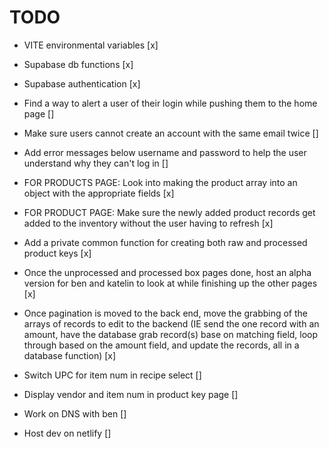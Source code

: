 # TODO
- VITE environmental variables [x]

- Supabase db functions [x]

- Supabase authentication [x]

- Find a way to alert a user of their login while pushing them to the home page []

- Make sure users cannot create an account with the same email twice []

- Add error messages below username and password to help the user understand why they can't log in []

- FOR PRODUCTS PAGE: Look into making the product array into an object with the appropriate fields [x]

- FOR PRODUCT PAGE: Make sure the newly added product records get added to the inventory without the user having to refresh [x]

- Add a private common function for creating both raw and processed product keys [x]

- Once the unprocessed and processed box pages done, host an alpha version for ben and katelin to look at while finishing up the other pages [x]

- Once pagination is moved to the back end, move the grabbing of the arrays of records to edit to the backend (IE send the one record with an amount, have the database grab record(s) base on matching field, loop through based on the amount field, and update the records, all in a database function) [x]

- Switch UPC for item num in recipe select []

- Display vendor and item num in product key page []

- Work on DNS with ben []

- Host dev on netlify []